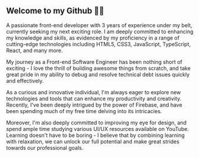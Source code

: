 ## Welcome to my Github 🤜🏼 

A passionate front-end developer with 3 years of experience under my belt, currently seeking my next exciting role. I am deeply committed to enhancing my knowledge and skills, as evidenced by my proficiency in a range of cutting-edge technologies including HTML5, CSS3, JavaScript, TypeScript, React, and many more.

My journey as a Front-end Software Engineer has been nothing short of exciting - I love the thrill of building awesome things from scratch, and take great pride in my ability to debug and resolve technical debt issues quickly and effectively.

As a curious and innovative individual, I'm always eager to explore new technologies and tools that can enhance my productivity and creativity. Recently, I've been deeply intrigued by the power of Firebase, and have been spending much of my free time delving into its intricacies.

Moreover, I'm also deeply committed to improving my eye for design, and spend ample time studying various UI/UX resources available on YouTube. Learning doesn't have to be boring - I believe that by combining learning with relaxation, we can unlock our full potential and make great strides towards our professional goals.
